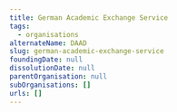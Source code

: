 ```yaml
---
title: German Academic Exchange Service
tags:
  - organisations
alternateName: DAAD
slug: german-academic-exchange-service
foundingDate: null
dissolutionDate: null
parentOrganisation: null
subOrganisations: []
urls: []
---
```

